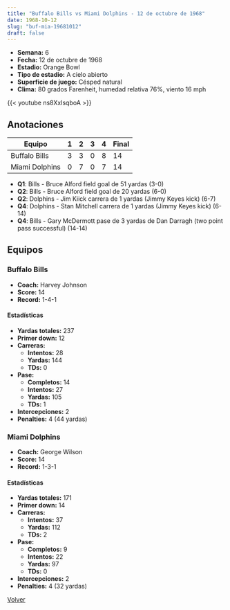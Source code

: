 ```yaml
---
title: "Buffalo Bills vs Miami Dolphins - 12 de octubre de 1968"
date: 1968-10-12
slug: "buf-mia-19681012"
draft: false
---
```


- **Semana:** 6
- **Fecha:** 12 de octubre de 1968
- **Estadio:** Orange Bowl
- **Tipo de estadio:** A cielo abierto
- **Superficie de juego:** Césped natural
- **Clima:** 80 grados Farenheit, humedad relativa 76%, viento 16 mph


{{< youtube ns8XxIsqboA >}}


## Anotaciones
| Equipo | 1 | 2 | 3 | 4 | Final |
|--------|---|---|---|---|-------|
| Buffalo Bills  | 3 | 3 | 0 | 8  | 14 |
| Miami Dolphins  | 0 | 7 | 0 | 7  | 14 |
- **Q1**: Bills - Bruce Alford field goal de 51 yardas (3-0)
- **Q2**: Bills - Bruce Alford field goal de 20 yardas (6-0)
- **Q2**: Dolphins - Jim Kiick carrera de 1 yardas (Jimmy Keyes kick) (6-7)
- **Q4**: Dolphins - Stan Mitchell carrera de 1 yardas (Jimmy Keyes kick) (6-14)
- **Q4**: Bills - Gary McDermott pase de 3 yardas de Dan Darragh (two point pass successful) (14-14)


## Equipos


### Buffalo Bills
* **Coach:** Harvey Johnson
* **Score:** 14
* **Record:** 1-4-1
#### Estadísticas
* **Yardas totales:** 237
* **Primer down:** 12
* **Carreras:**
  * **Intentos:** 28
  * **Yardas:** 144
  * **TDs:** 0
* **Pase:**
  * **Completos:** 14
  * **Intentos:** 27
  * **Yardas:** 105
  * **TDs:** 1
* **Intercepciones:** 2
* **Penalties:** 4 (44 yardas)

### Miami Dolphins
* **Coach:** George Wilson
* **Score:** 14
* **Record:** 1-3-1
#### Estadísticas
* **Yardas totales:** 171
* **Primer down:** 14
* **Carreras:**
  * **Intentos:** 37
  * **Yardas:** 112
  * **TDs:** 2
* **Pase:**
  * **Completos:** 9
  * **Intentos:** 22
  * **Yardas:** 97
  * **TDs:** 0
* **Intercepciones:** 2
* **Penalties:** 4 (32 yardas)


[Volver](/historia/1968)
